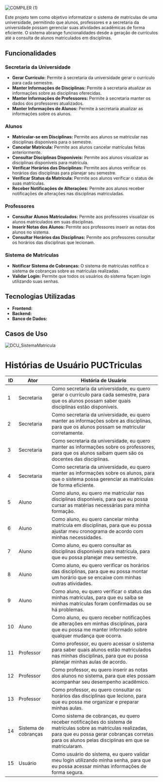#
![COMPILER (1)](https://github.com/user-attachments/assets/0c835aa3-c989-4c58-a876-9b9675be4453)

Este projeto tem como objetivo informatizar o sistema de matrículas de uma universidade, permitindo que alunos, professores e a secretaria da universidade possam gerenciar suas atividades acadêmicas de forma eficiente. O sistema abrange funcionalidades desde a geração de currículos até a consulta de alunos matriculados em disciplinas.

## Funcionalidades

### Secretaria da Universidade

- **Gerar Currículo:** Permite à secretaria da universidade gerar o currículo para cada semestre.
- **Manter Informações de Disciplinas:** Permite à secretaria atualizar as informações sobre as disciplinas oferecidas.
- **Manter Informações de Professores:** Permite à secretaria manter os dados dos professores atualizados.
- **Manter Informações de Alunos:** Permite à secretaria atualizar as informações sobre os alunos.

### Alunos

- **Matricular-se em Disciplinas:** Permite aos alunos se matricular nas disciplinas disponíveis para o semestre.
- **Cancelar Matrícula:** Permite aos alunos cancelar matrículas feitas anteriormente.
- **Consultar Disciplinas Disponíveis:** Permite aos alunos visualizar as disciplinas disponíveis para matrícula.
- **Verificar Horários das Disciplinas:** Permite aos alunos verificar os horários das disciplinas para planejar seu semestre.
- **Verificar Status da Matrícula:** Permite aos alunos verificar o status de suas matrículas.
- **Receber Notificações de Alterações:** Permite aos alunos receber notificações de alterações nas disciplinas matriculadas.

### Professores

- **Consultar Alunos Matriculados:** Permite aos professores visualizar os alunos matriculados em suas disciplinas.
- **Inserir Notas dos Alunos:** Permite aos professores inserir as notas dos alunos no sistema.
- **Consultar Horários das Disciplinas:** Permite aos professores consultar os horários das disciplinas que lecionam.

### Sistema de Matrículas

- **Notificar Sistema de Cobranças:** O sistema de matrículas notifica o sistema de cobranças sobre as matrículas realizadas.
- **Validar Login:** Permite que todos os usuários do sistema façam login utilizando suas senhas.

## Tecnologias Utilizadas

- **Frontend:**
- **Backend:** 
- **Banco de Dados:** 

## Casos de Uso 

![DCU_SistemaMatricula](https://github.com/user-attachments/assets/dde4bffa-4c81-4ac8-b1cc-6f8a28f3a753)


# Histórias de Usuário PUCTriculas

| **ID** | **Ator**             | **História de Usuário**                                                                                                                                           |
|--------|----------------------|-------------------------------------------------------------------------------------------------------------------------------------------------------------------|
| 1      | Secretaria           | Como secretaria da universidade, eu quero gerar o currículo para cada semestre, para que os alunos possam saber quais disciplinas estão disponíveis.                |
| 2      | Secretaria           | Como secretaria da universidade, eu quero manter as informações sobre as disciplinas, para que os alunos possam se matricular corretamente.                         |
| 3      | Secretaria           | Como secretaria da universidade, eu quero manter as informações sobre os professores, para que os alunos saibam quem são os docentes das disciplinas.                |
| 4      | Secretaria           | Como secretaria da universidade, eu quero manter as informações sobre os alunos, para que o sistema possa gerenciar as matrículas de forma eficiente.                |
| 5      | Aluno                | Como aluno, eu quero me matricular nas disciplinas disponíveis, para que eu possa cursar as matérias necessárias para minha formação.                                 |
| 6      | Aluno                | Como aluno, eu quero cancelar minha matrícula em disciplinas, para que eu possa ajustar meu cronograma de acordo com minhas necessidades.                            |
| 7      | Aluno                | Como aluno, eu quero consultar as disciplinas disponíveis para matrícula, para que eu possa planejar meu semestre.                                                   |
| 8      | Aluno                | Como aluno, eu quero verificar os horários das disciplinas, para que eu possa montar um horário que se encaixe com minhas outras atividades.                          |
| 9      | Aluno                | Como aluno, eu quero verificar o status das minhas matrículas, para que eu saiba se minhas matrículas foram confirmadas ou se há problemas.                           |
| 10     | Aluno                | Como aluno, eu quero receber notificações de alterações em minhas disciplinas, para que eu possa me manter informado sobre qualquer mudança que ocorra.              |
| 11     | Professor            | Como professor, eu quero acessar o sistema para saber quais alunos estão matriculados nas minhas disciplinas, para que eu possa planejar minhas aulas de acordo.    |
| 12     | Professor            | Como professor, eu quero inserir as notas dos alunos no sistema, para que eles possam acompanhar seu desempenho acadêmico.                                            |
| 13     | Professor            | Como professor, eu quero consultar os horários das disciplinas que leciono, para que eu possa me organizar e preparar minhas aulas.                                    |
| 14     | Sistema de cobranças| Como sistema de cobranças, eu quero receber notificações do sistema de matrículas sobre as matrículas realizadas, para que eu possa gerar cobranças corretas para os alunos pelas disciplinas em que se matricularam.|
| 15     | Usuário | Como usuário do sistema, eu quero validar meu login utilizando minha senha, para que eu possa acessar minhas informações de forma segura.                             |

